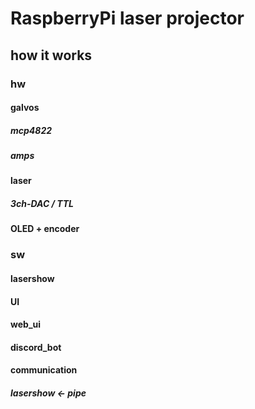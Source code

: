 # RaspberryPi laser projector


## how it works

### hw

#### galvos
##### mcp4822
##### amps

#### laser
##### 3ch-DAC / TTL

#### OLED + encoder


### sw

#### lasershow

#### UI

#### web_ui

#### discord_bot

#### communication
##### lasershow <- pipe